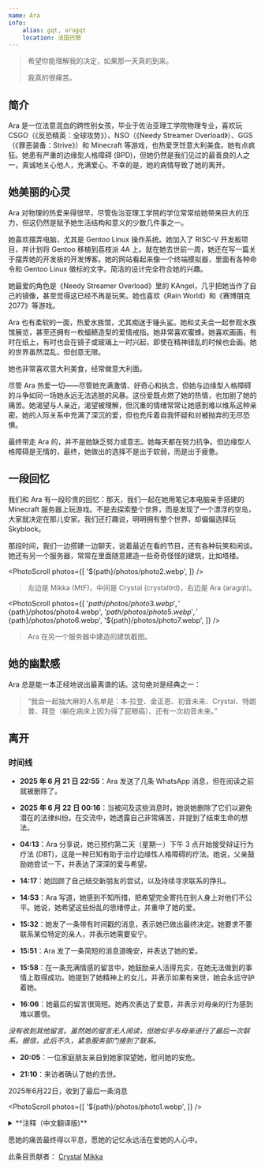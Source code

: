 ```yaml
---
name: Ara
info:
    alias: gqt, aragqt
    location: 法国巴黎
---
```


> 希望你能理解我的决定，如果那一天真的到来。
> 
> 我真的很痛苦。

## 简介

Ara 是一位法意混血的跨性别女孩，毕业于佐治亚理工学院物理专业，喜欢玩 CSGO（《反恐精英：全球攻势》）、NSO（《Needy Streamer Overload》）、GGS（《罪恶装备：Strive》）和 Minecraft 等游戏，也热爱烹饪意大利美食。她有点疯狂。她患有严重的边缘型人格障碍 (BPD)，但她仍然是我们见过的最善良的人之一，真诚地关心他人，充满爱心。不幸的是，她的病情导致了她的离开。

## 她美丽的心灵

Ara 对物理的热爱来得很早，尽管佐治亚理工学院的学位常常给她带来巨大的压力，但这仍然是赋予她生活结构和意义的少数几件事之一。

她喜欢摆弄电脑，尤其是 Gentoo Linux 操作系统。她加入了 RISC-V 开发板项目，并计划将 Gentoo 移植到荔枝派 4A 上。就在她去世前一周，她还在写一篇关于摆弄她的开发板的开发博客。她的网站看起来像一个终端模拟器，里面有各种命令和 Gentoo Linux 徽标的文字。简洁的设计完全符合她的兴趣。

她最爱的角色是《Needy Streamer Overload》里的 KAngel，几乎把她当作了自己的镜像，甚至觉得这已经不再是玩笑。她也喜欢《Rain World》和《赛博朋克 2077》等游戏。

Ara 也有柔软的一面，热爱水族馆，尤其痴迷于锤头鲨。她和丈夫会一起参观水族馆展览，甚至还拥有一枚蝠鲼造型的爱情戒指。她非常喜欢蜜蜂。她喜欢画画，有时在纸上，有时也会在镜子或玻璃上一时兴起，即使在精神错乱的时候也会画。她的世界虽然混乱，但创意无限。

她也非常喜欢意大利美食，经常做意大利面。

尽管 Ara 热爱一切——尽管她充满激情、好奇心和执念，但她与边缘型人格障碍的斗争如同一场她永远无法逃脱的风暴。这份爱既点燃了她的热情，也加剧了她的痛苦。她渴望与人亲近，渴望被理解，但沉重的情绪常常让她感到难以维系这种亲密。她的人际关系中充满了深沉的爱，但也充斥着自我怀疑和对被抛弃的无尽恐惧。

最终带走 Ara 的，并不是她缺乏努力或意志。她每天都在努力抗争。但边缘型人格障碍是无情的，最终，她做出的选择不是出于软弱，而是出于疲惫。

## 一段回忆

我们和 Ara 有一段珍贵的回忆：那天，我们一起在她用笔记本电脑亲手搭建的 Minecraft 服务器上玩游戏。不是去探索整个世界，而是发现了一个漂浮的空岛，大家就决定在那儿安家。我们还打趣说，明明拥有整个世界，却偏偏选择玩 Skyblock。

那段时间，我们一边搭建一边聊天，说着最近在看的节目，还有各种玩笑和闲谈。她还有另一个服务器，常常在里面随意建造一些奇奇怪怪的建筑，比如塔楼。

<PhotoScroll photos={[
    '${path}/photos/photo2.webp',
]} />

> 左边是 Mikka (MtF)，中间是 Crystal (crystaltrd)，右边是 Ara (aragqt)。

<PhotoScroll photos={[
    '${path}/photos/photo3.webp',
    '${path}/photos/photo4.webp',
    '${path}/photos/photo5.webp',
    '${path}/photos/photo6.webp',
    '${path}/photos/photo7.webp',
]} />

> Ara 在另一个服务器中建造的建筑截图。

## 她的幽默感

Ara 总是能一本正经地说出最离谱的话。这句绝对是经典之一：

> “我会一起抽大麻的人名单是：本·拉登、金正恩、初音未来、Crystal、特朗普、拜登（躺在病床上因为得了屁眼癌）、还有一次初音未来。”

## 离开

### 时间线

- **2025 年 6 月 21 日 22:55**：Ara 发送了几条 WhatsApp 消息，但在阅读之前就被删除了。

- **2025 年 6 月 22 日 00:16**：当被问及这些消息时，她说她删除了它们以避免潜在的法律纠纷。在交流中，她透露自己非常痛苦，并提到了结束生命的想法。

- **04:13**：Ara 分享说，她已预约第二天（星期一）下午 3 点开始接受辩证行为疗法 (DBT)，这是一种已知有助于治疗边缘性人格障碍的疗法。她说，父亲鼓励她尝试一下，并表达了深深的爱与希望。

- **14:17**：她回顾了自己结交新朋友的尝试，以及持续寻求联系的挣扎。

- **14:53**：Ara 写道，她感到不知所措，把希望完全寄托在别人身上对他们不公平。她说，她希望这些纷乱的思绪停止，并重申了她的爱。

- **15:32**：她发了一条带有时间戳的消息，表示她已做出最终决定。她要求不要联系某位特定的亲人，并表示她需要安宁。

- **15:51**：Ara 发了一条简短的消息道晚安，并表达了她的爱。

- **15:58**：在一条充满情感的留言中，她鼓励亲人活得充实，在她无法做到的事情上取得成功。她提到了她精神上的女儿，并表示如果有来世，她会永远守护着她。

- **16:06**：她最后的留言很简短。她再次表达了爱意，并表示对母亲的行为感到难以置信。

*没有收到其他留言。虽然她的留言无人阅读，但她似乎与母亲进行了最后一次联系。据信，此后不久，紧急服务部门接到了联系。*

- **20:05**：一位家庭朋友亲自到她家探望她，慰问她的安危。

- **21:10**：来访者确认了她的去世。

2025年6月22日，收到了最后一条消息

<PhotoScroll photos={[
'${path}/photos/photo1.webp',
]} />

<details>
<summary>**注释（中文翻译版)**</summary>

> 我他妈才不在乎你把我当成什么人
> 
> 我实在无法再这样活下去了
> 
> 真的不行。各种想法一直在我脑子里翻腾，什么药都试过了，但没有任何疗法有效，以后也不会有用。
> 
> 希望你尊重我的决定。我已经拿到了学位。这是我一直以来梦寐以求的，现在终于如愿以偿了。
> 
> 我的脑子烂透了，再也做不了别的了。在这个显然即将崩盘的世界里，我已经达到了巅峰。
> 
> 朋友们理所当然地疏远了我（我承认这一点），因为我总是被太多的消极情绪和沉重的负担所困扰。
> 
> 但这不是重点。
> 
> 一切终于结束了，真好，不用再为任何事感到压力，不用再妄想，不用再为那些跟踪狂操心，不用再为任何事情付出努力，不用再觉得自己是地球上该死的寄生虫。要么这样，要么我就成了企业的工资奴隶。
> 
> 人性本恶，这一点越来越清晰了。操，我可以写一整本书来阐述这一点。但我的明星光环已经褪色，我再也无法清晰地思考了。是的，这些年来我尝试了所有可能的药物，但都无济于事。我只是在完成一件我在2019年开始的事情。
> 
> 我可以用余生创作混乱的艺术作品，或者割伤自己来感受真实（但你根本不知道现实解体意味着什么——我看过的那个该死的心理学家）。至少我的内心看起来很真实。试图摆脱我唯一的应对机制，却又用毫无效果的替代方法，这感觉很奇怪。
> 
> 我知道这已经开始变得语无伦次了，但我要向所有我爱的人告别。感谢一路以来对我的支持，感谢竭尽所能对抗我内心恶魔的爸爸（是的，我确实产生了幻觉），感谢努力为我找到合适治疗方法的医生，感谢佐治亚理工学院所有支持我的朋友们，感谢那些相信我、给予我所有机会的教授们，以及最重要的，乔丹，我亲爱的丈夫，还有克里斯托，我美丽的精神女儿，感谢你们一直陪伴着我。
> 
> 永远。很抱歉让你们失望了。但真的没有别的办法了。我不想等着什么巫术疗法起作用，也不想再次被不由自主地投入其中，失去控制。所以，趁着我还能掌控一切，我爱你们所有人。感谢你们所做的一切。
> 
> Ara

</details>

愿她的痛苦最终得以平息，愿她的记忆永远活在爱她的人心中。

此条目贡献者：
[Crystal](https://github.com/Crystaltrd)
[Mikka](https://github.com/cvyl)
